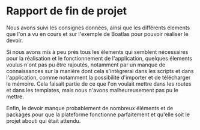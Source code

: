 # Rapport de fin de projet

Nous avons suivi les consignes données, ainsi que les différents élements que l'on a vu en cours et sur l'exemple de Boatlas pour pouvoir réaliser le devoir.

Si nous avons mis à peu près tous les élements qui semblent nécessaires pour la réalisation et le fonctionnement de l'application, quelques élements voulus n'ont pas pu être rajoutés, notamment par un manque de connaissances sur la manière dont cela s'intègrerai dans les scripts et dans l'application, comme notamment la possibilité d'importer et de télécharger le mémoire. Cela faisait partie de ce que l'on voulait mettre dans les routes et dans les templates, mais nous n'avons malheureusement pas pu le mettre.

Enfin, le devoir manque probablement de nombreux éléments et de packages pour que la plateforme fonctionne parfaitement et qu'elle soit le projet abouti qui était attendu.
